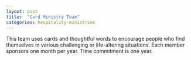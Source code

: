 ```yaml
---
layout: post
title:  "Card Ministry Team"
categories: hospitality-ministries
---
```


This team uses cards and thoughtful words to encourage people who find themselves in various challenging or life-altering situations.  Each member sponsors one month per year.  Time commitment is one year.